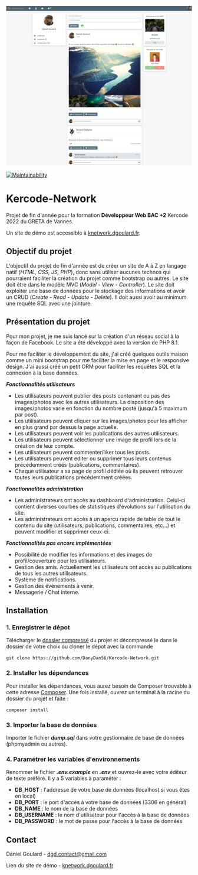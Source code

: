 ![image de démo](/app/public/images/demo.jpg)

[![Maintainability](https://api.codeclimate.com/v1/badges/0f806d33a98fd3f007de/maintainability)](https://codeclimate.com/github/DanyDan56/Kercode-Network/maintainability)

# Kercode-Network
Projet de fin d'année pour la formation **Développeur Web BAC +2** Kercode 2022 du GRETA de Vannes.

Un site de démo est accessible à [knetwork.dgoulard.fr](http://knetwork.dgoulard.fr).

## Objectif du projet
L'objectif du projet de fin d'année est de créer un site de A à Z en langage natif (*HTML, CSS, JS, PHP*), donc sans utiliser aucunes technos qui pourraient faciliter la création du projet comme bootstrap ou autres.
Le site doit être dans le modèle MVC (*Model - View - Controller*).
Le site doit exploiter une base de données pour le stockage des informations et avoir un CRUD (*Create - Read - Update - Delete*). Il doit aussi avoir au minimum une requête SQL avec une jointure.

## Présentation du projet
Pour mon projet, je me suis lancé sur la création d'un réseau social à la façon de Facebook. Le site a été développé avec la version de PHP 8.1.

Pour me faciliter le développement du site, j'ai créé quelques outils maison comme un mini bootstrap pour me faciliter la mise en page et le responsive design. J'ai aussi créé un petit ORM pour faciliter les requêtes SQL et la connexion à la base données.

***Fonctionnalités utilisateurs***
- Les utilisateurs peuvent publier des posts contenant ou pas des images/photos avec les autres utilisateurs. La disposition des images/photos varie en fonction du nombre posté (jusqu'à 5 maximum par post).
- Les utilisateurs peuvent cliquer sur les images/photos pour les afficher en plus grand par dessus la page actuelle.
- Les utilisateurs peuvent voir les publications des autres utilisateurs.
- Les utilisateurs peuvent sélectionner une image de profil lors de la création de leur compte.
- Les utilisateurs peuvent commenter/liker tous les posts.
- Les utilisateurs peuvent editer ou supprimer tous leurs contenus précédemment créés (publications, commantaires).
- Chaque utilisateur a sa page de profil dédiée où ils peuvent retrouver toutes leurs publications précédemment créées.

***Fonctionnalités administration***
- Les administrateurs ont accès au dashboard d'administration. Celui-ci contient diverses courbes de statistiques d'évolutions sur l'utilisation du site.
- Les administrateurs ont accès à un aperçu rapide de table de tout le contenu du site (utilisateurs, publications, commentaires, etc...) et peuvent modifier et supprimer ceux-ci.

***Fonctionnalités pas encore implémentées***
- Possibilité de modifier les informations et des images de profil/couverture pour les utilisateurs.
- Gestion des amis. Actuellement les utilisateurs ont accès au publications de tous les autres utilisateurs.
- Système de notifications.
- Gestion des évènements à venir.
- Messagerie / Chat interne.

## Installation

### 1. Enregistrer le dépot
Télécharger le [dossier compressé](https://github.com/DanyDan56/Kercode-Network/archive/refs/heads/main.zip) du projet et décompressé le dans le dossier de votre choix ou cloner le dépot avec la commande
```
git clone https://github.com/DanyDan56/Kercode-Network.git
```

### 2. Installer les dépendances
Pour installer les dépendances, vous aurez besoin de Composer trouvable à cette adresse [Composer](https://getcomposer.org/download/). Une fois installé, ouvrez un terminal à la racine du dossier du projet et faite :
```
composer install
```

### 3. Importer la base de données
Importer le fichier ***dump.sql*** dans votre gestionnaire de base de données (phpmyadmin ou autres).

### 4. Paramétrer les variables d'environnements
Renommer le fichier ***.env.example*** en ***.env*** et ouvrez-le avec votre éditeur de texte préféré. Il y a 5 variables à paraméter :
  - **DB_HOST** : l'addresse de votre base de données (localhost si vous êtes en local)
  - **DB_PORT** : le port d'accès à votre base de données (3306 en général)
  - **DB_NAME** : le nom de la base de données
  - **DB_USERNAME** : le nom d'utilisateur pour l'accès à la base de données
  - **DB_PASSWORD** : le mot de passe pour l'accès à la base de données

## Contact
Daniel Goulard - [dgd.contact@gmail.com](mailto:dgd.contact@gmail.com)

Lien du site de démo - [knetwork.dgoulard.fr](http://knetwork.dgoulard.fr)
